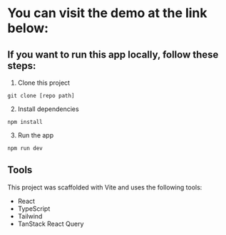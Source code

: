 # You can visit the demo at the link below:

## If you want to run this app locally, follow these steps:

1. Clone this project

```
git clone [repo path]
```

2. Install dependencies

```
npm install
```

3. Run the app

```
npm run dev
```

## Tools

This project was scaffolded with Vite and uses the following tools:

- React
- TypeScript
- Tailwind
- TanStack React Query
